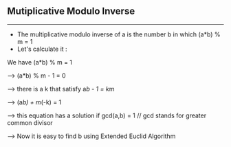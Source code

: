 ## Mutiplicative Modulo Inverse
------------------------------------
- The multiplicative modulo inverse of a is the number b in which (a*b) % m = 1
- Let's calculate it :

We have (a*b) % m = 1

--> (a*b) % m - 1 = 0

--> there is a k that satisfy   a*b - 1 = k*m

--> (a*b) + m*(-k) = 1

--> this equation has a solution if gcd(a,b) = 1 // gcd stands for greater common divisor

--> Now it is easy to find b using Extended Euclid Algorithm 

